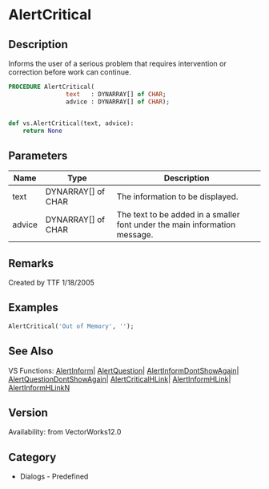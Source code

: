 # AlertCritical

## Description
Informs the user of a serious problem that requires intervention or correction before work can continue.

```pascal
PROCEDURE AlertCritical(
				text   : DYNARRAY[] of CHAR;
				advice : DYNARRAY[] of CHAR);
```

```python

def vs.AlertCritical(text, advice):
    return None
```

## Parameters
|Name|Type|Description|
|---|---|---|
|text|DYNARRAY[] of CHAR|The information to be displayed.|
|advice|DYNARRAY[] of CHAR|The text to be added in a smaller font under the main information message.|

## Remarks
Created by TTF 1/18/2005

## Examples
```pascal
AlertCritical('Out of Memory', '');
```

## See Also
VS Functions:
[AlertInform](AlertInform.md)| [AlertQuestion](AlertQuestion.md)| [AlertInformDontShowAgain](AlertInformDontShowAgain.md)| [AlertQuestionDontShowAgain](AlertQuestionDontShowAgain.md)| [AlertCriticalHLink](AlertCriticalHLink.md)| [AlertInformHLink](AlertInformHLink.md)| [AlertInformHLinkN](AlertInformHLinkN.md)

## Version
Availability: from VectorWorks12.0
## Category
* Dialogs - Predefined

